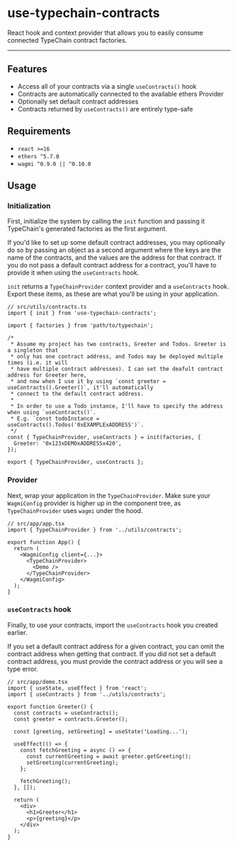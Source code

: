 # use-typechain-contracts

React hook and context provider that allows you to easily consume connected TypeChain contract factories.

---

## Features

* Access all of your contracts via a single `useContracts()` hook
* Contracts are automatically connected to the available ethers Provider
* Optionally set default contract addresses
* Contracts returned by `useContracts()` are entirely type-safe

## Requirements

* `react >=16`
* `ethers ^5.7.0`
* `wagmi ^0.9.0 || ^0.10.0`

## Usage

### Initialization

First, initialize the system by calling the `init` function and passing it TypeChain's generated factories as the first argument.

If you'd like to set up some default contract addresses, you may optionally do so by passing an object as a second argument where the keys are the name of the contracts, and the values are the address for that contract. If you do not pass a default contract address for a contract, you'll have to provide it when using the `useContracts` hook.

`init` returns a `TypeChainProvider` context provider and a `useContracts` hook. Export these items, as these are what you'll be using in your application.

```tsx
// src/utils/contracts.ts
import { init } from 'use-typechain-contracts';

import { factories } from 'path/to/typechain';

/*
 * Assume my project has two contracts, Greeter and Todos. Greeter is a singleton that
 * only has one contract address, and Todos may be deployed multiple times (i.e. it will
 * have multiple contract addresses). I can set the deafult contract address for Greeter here,
 * and now when I use it by using `const greeter = useContracts().Greeter()`, it'll automatically
 * connect to the default contract address.
 *
 * In order to use a Todo instance, I'll have to specify the address when using `useContracts()`.
 * E.g. `const todoInstance = useContracts().Todos('0xEXAMPLExADDRESS')`.
 */
const { TypeChainProvider, useContracts } = init(factories, {
  Greeter: '0x123xDEMOxADDRESSx420',
});

export { TypeChainProvider, useContracts };
```

### Provider

Next, wrap your application in the `TypeChainProvider`. Make sure your `WagmiConfig` provider is higher up in the component tree, as `TypeChainProvider` uses `wagmi` under the hood.

```tsx
// src/app/app.tsx
import { TypeChainProvider } from '../utils/contracts';

export function App() {
  return (
    <WagmiConfig client={...}>
      <TypeChainProvider>
        <Demo />
      </TypeChainProvider>
    </WagmiConfig>
  );
}
```

### `useContracts` hook

Finally, to use your contracts, import the `useContracts` hook you created earlier.

If you set a default contract address for a given contract, you can omit the contract address when getting that contract. If you did not set a default contract address, you must provide the contract address or you will see a type error.

```tsx
// src/app/demo.tsx
import { useState, useEffect } from 'react';
import { useContracts } from '../utils/contracts';

export function Greeter() {
  const contracts = useContracts();
  const greeter = contracts.Greeter();

  const [greeting, setGreeting] = useState('Loading...');

  useEffect(() => {
    const fetchGreeting = async () => {
      const currentGreeting = await greeter.getGreeting();
      setGreeting(currentGreeting);
    };

    fetchGreeting();
  }, []);

  return (
    <div>
      <h1>Greeter</h1>
      <p>{greeting}</p>
    </div>
  );
}
```
